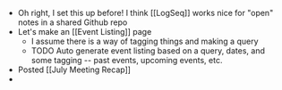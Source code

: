 - Oh right, I set this up before! I think [[LogSeq]] works nice for "open" notes in a shared Github repo
- Let's make an [[Event Listing]] page
	- I assume there is a way of tagging things and making a query
	- TODO Auto generate event listing based on a query, dates, and some tagging -- past events, upcoming events, etc.
- Posted [[July Meeting Recap]]
-
